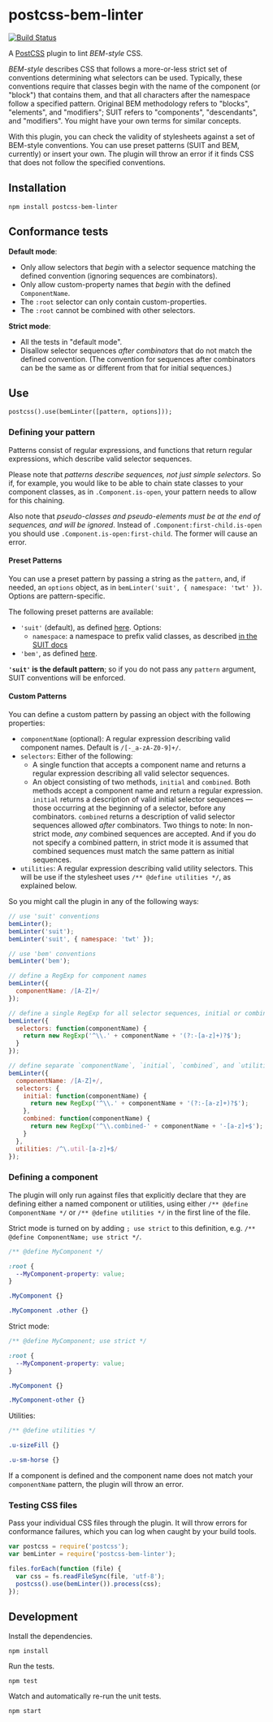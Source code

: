 # postcss-bem-linter

[![Build Status](https://secure.travis-ci.org/necolas/postcss-bem-linter.png?branch=master)](http://travis-ci.org/necolas/postcss-bem-linter)

A [PostCSS](https://github.com/postcss/postcss) plugin to lint *BEM-style* CSS.

*BEM-style* describes CSS that follows a more-or-less strict set of conventions determining
what selectors can be used. Typically, these conventions require that classes begin with
the name of the component (or "block") that contains them, and that all characters after the
namespace follow a specified pattern. Original BEM methodology refers to "blocks", "elements",
and "modifiers"; SUIT refers to "components", "descendants", and "modifiers". You might have your
own terms for similar concepts.

With this plugin, you can check the validity of stylesheets against a set of BEM-style conventions.
You can use preset patterns (SUIT and BEM, currently) or insert your own. The plugin will throw an
error if it finds CSS that does not follow the specified conventions.

## Installation

```
npm install postcss-bem-linter
```

## Conformance tests

**Default mode**:

* Only allow selectors that *begin* with a selector sequence matching the defined convention
  (ignoring sequences are combinators).
* Only allow custom-property names that *begin* with the defined `ComponentName`.
* The `:root` selector can only contain custom-properties.
* The `:root` cannot be combined with other selectors.

**Strict mode**:

* All the tests in "default mode".
* Disallow selector sequences *after combinators* that do not match the
  defined convention. (The convention for sequences after combinators can be the same as
  or different from that for initial sequences.)

## Use

```
postcss().use(bemLinter([pattern, options]));
```

### Defining your pattern

Patterns consist of regular expressions, and functions that return regular expressions,
which describe valid selector sequences.

Please note that *patterns describe sequences, not just simple selectors*. So if, for example,
you would like to be able to chain state classes to your component classes, as in
`.Component.is-open`, your pattern needs to allow for this chaining.

Also note that *pseudo-classes and pseudo-elements must be at the end of sequences, and
will be ignored*. Instead of `.Component:first-child.is-open` you should use
`.Component.is-open:first-child`. The former will cause an error.

#### Preset Patterns

You can use a preset pattern by passing a string as the `pattern`, and, if needed, an `options` object,
as in `bemLinter('suit', { namespace: 'twt' })`. Options are pattern-specific.

The following preset patterns are available:

- `'suit'` (default), as defined [here](https://github.com/suitcss/suit/blob/master/doc/naming-conventions.md).
  Options:
  - `namespace`: a namespace to prefix valid classes, as described
    [in the SUIT docs](https://github.com/suitcss/suit/blob/master/doc/naming-conventions.md#namespace-optional)
- `'bem'`, as defined [here](https://en.bem.info/tools/bem/bem-naming/).

**`'suit'` is the default pattern**; so if you do not pass any `pattern` argument,
SUIT conventions will be enforced.

#### Custom Patterns

You can define a custom pattern by passing an object with the following properties:

- `componentName` (optional): A regular expression describing valid component names.
  Default is `/[-_a-zA-Z0-9]+/`.
- `selectors`: Either of the following:
  - A single function that accepts a component name and returns a regular expression describing
    all valid selector sequences.
  - An object consisting of two methods, `initial` and `combined`. Both methods accept a
    component name and return a regular expression. `initial` returns a description of valid
    initial selector sequences — those occurring at the beginning of a selector, before any
    combinators. `combined` returns a description of valid selector sequences allowed *after* combinators.
    Two things to note: In non-strict mode, *any* combined sequences are accepted.
    And if you do not specify a combined pattern, in strict mode it is assumed that combined
    sequences must match the same pattern as initial sequences.
- `utilities`: A regular expression describing valid utility selectors. This will be use
    if the stylesheet uses `/** @define utilities */`, as explained below.

So you might call the plugin in any of the following ways:

```js
// use 'suit' conventions
bemLinter();
bemLinter('suit');
bemLinter('suit', { namespace: 'twt' });

// use 'bem' conventions
bemLinter('bem');

// define a RegExp for component names
bemLinter({
  componentName: /[A-Z]+/
});

// define a single RegExp for all selector sequences, initial or combined
bemLinter({
  selectors: function(componentName) {
    return new RegExp('^\\.' + componentName + '(?:-[a-z]+)?$');
  }
});

// define separate `componentName`, `initial`, `combined`, and `utilities` RegExps
bemLinter({
  componentName: /[A-Z]+/,
  selectors: {
    initial: function(componentName) {
      return new RegExp('^\\.' + componentName + '(?:-[a-z]+)?$');
    },
    combined: function(componentName) {
      return new RegExp('^\\.combined-' + componentName + '-[a-z]+$');
    }
  },
  utilities: /^\.util-[a-z]+$/
});
```

### Defining a component

The plugin will only run against files that explicitly declare that they
are defining either a named component or utilities, using either
`/** @define ComponentName */` or `/** @define utilities */` in the first line
of the file.

Strict mode is turned on by adding `; use strict` to this definition,
e.g. `/** @define ComponentName; use strict */`.

```css
/** @define MyComponent */

:root {
  --MyComponent-property: value;
}

.MyComponent {}

.MyComponent .other {}
```

Strict mode:

```css
/** @define MyComponent; use strict */

:root {
  --MyComponent-property: value;
}

.MyComponent {}

.MyComponent-other {}
```

Utilities:

```css
/** @define utilities */

.u-sizeFill {}

.u-sm-horse {}
```

If a component is defined and the component name does not match your `componentName` pattern,
the plugin will throw an error.

### Testing CSS files

Pass your individual CSS files through the plugin. It will throw errors for
conformance failures, which you can log when caught by your build tools.

```js
var postcss = require('postcss');
var bemLinter = require('postcss-bem-linter');

files.forEach(function (file) {
  var css = fs.readFileSync(file, 'utf-8');
  postcss().use(bemLinter()).process(css);
});
```

## Development

Install the dependencies.

```
npm install
```

Run the tests.

```
npm test
```

Watch and automatically re-run the unit tests.

```
npm start
```
